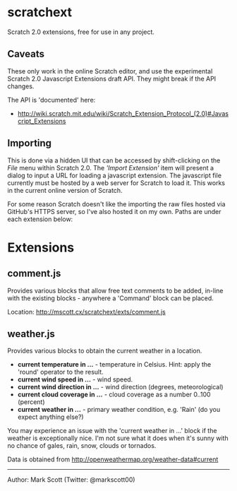 scratchext
==========

Scratch 2.0 extensions, free for use in any project.

Caveats
-------

These only work in the online Scratch editor, and use the experimental Scratch 2.0 Javascript Extensions draft API. They might break if the API changes.

The API is 'documented' here:

   * http://wiki.scratch.mit.edu/wiki/Scratch_Extension_Protocol_(2.0)#Javascript_Extensions

Importing
---------
This is done via a hidden UI that can be accessed by shift-clicking on the *File* menu within Scratch 2.0.  The *'Import Extension'* item will present a dialog to input a URL for loading a javascript extension.  The javascript file currently must be hosted by a web server for Scratch to load it.  This works in the current online version of Scratch. 

For some reason Scratch doesn't like the importing the raw files hosted via GitHub's HTTPS server, so I've also hosted it on my own. Paths are under each extension below:

Extensions
==========

comment.js
----------
Provides various blocks that allow free text comments to be added, in-line with the existing blocks - anywhere a 'Command' block can be placed.

Location: http://mscott.cx/scratchext/exts/comment.js


weather.js
----------
Provides various blocks to obtain the current weather in a location.

   * **current temperature in ...** - temperature in Celsius. Hint: apply the 'round' operator to the result.
   * **current wind speed in ...** - wind speed.
   * **current wind direction in ...** - wind direction (degrees, meteorological)
   * **current cloud coverage in ...** - cloud coverage as a number 0..100 (percent)
   * **current weather in ...** - primary weather condition, e.g. 'Rain' (do you expect anything else?)

You may experience an issue with the 'current weather in ...' block if the weather is exceptionally nice. I'm not sure what it does when it's sunny with no chance of gales, rain, snow, clouds or tornados.

Data is obtained from http://openweathermap.org/weather-data#current



----

Author: Mark Scott (Twitter: @markscott00)